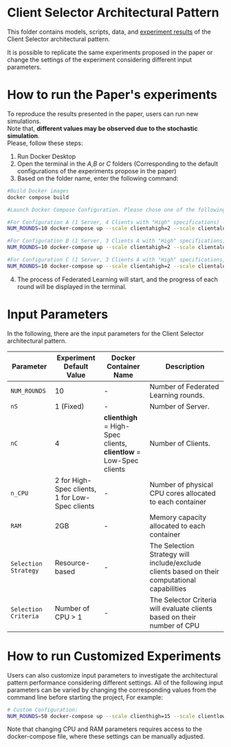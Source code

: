 # Client Selector Architectural Pattern

This folder contains models, scripts, data, and [experiment results](https://github.com/IvanComp/AP4Fed/blob/main/Experiments%20Results/1ClientSelector.ipynb) of the Client Selector architectural pattern.

It is possible to replicate the same experiments proposed in the paper or change the settings of the experiment considering different input parameters.

# How to run the Paper's experiments

To reproduce the results presented in the paper, users can run new simulations. 
<br>
Note that, **different values may be observed due to the stochastic simulation**. 
<br>
Please, follow these steps:

1. Run Docker Desktop
2. Open the terminal in the _A_,_B_ or _C_ folders (Corresponding to the default configurations of the experiments propose in the paper)
3. Based on the folder name, enter the following command:

```bash
#Build Docker images
docker compose build

#Launch Docker Compose Configuration. Please chose one of the following configurations based on the folder:

#For Configuration A (1 Server, 4 Clients with "High" specifications) -- Without Client Selector pattern
NUM_ROUNDS=10 docker-compose up --scale clientahigh=2 --scale clientalow=2

#For Configuration B (1 Server, 3 Clients A with "High" specifications, 1 Client with "Low" specifications) -- Without Client Selector pattern
NUM_ROUNDS=10 docker-compose up --scale clientahigh=2 --scale clientalow=2

#For Configuration C (1 Server, 3 Clients A with "High" specifications, 1 Client A with "Low" specifications) -- With Client Selector pattern
NUM_ROUNDS=10 docker-compose up --scale clientahigh=2 --scale clientalow=2
```
4. The process of Federated Learning will start, and the progress of each round will be displayed in the terminal.

# Input Parameters

In the following, there are the input parameters for the Client Selector architectural pattern.

| Parameter | Experiment Default Value | Docker Container Name | Description | 
| --- | --- | --- | --- |
| `NUM_ROUNDS` | 10 | - | Number of Federated Learning rounds. |
| `nS` | 1 (Fixed) | - | Number of Server. |
| `nC` | 4 | **clienthigh** = High-Spec clients, <br> **clientlow** = Low-Spec clients | Number of Clients. |
| `n_CPU` | 2 for High-Spec clients,<br> 1 for Low-Spec clients | - | Number of physical CPU cores allocated to each container |
| `RAM` | 2GB | - | Memory capacity allocated to each container |
| `Selection Strategy` | Resource-based | - | The Selection Strategy will include/exclude clients based on their computational capabilities |
| `Selection Criteria` | Number of CPU > 1 | - | The Selector Criteria will evaluate clients based on their number of CPU |

# How to run Customized Experiments

Users can also customize input parameters to investigate the architectural pattern performance considering different settings.
All of the following input parameters can be varied by changing the corresponding values from the command line before starting the project, For example:

```bash
# Custom Configuration:
NUM_ROUNDS=50 docker-compose up --scale clienthigh=15 --scale clientlow=5
```

Note that changing CPU and RAM parameters requires access to the docker-compose file, where these settings can be manually adjusted.
